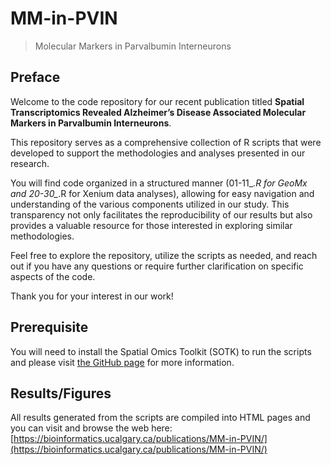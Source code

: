 # MM-in-PVIN
> Molecular Markers in Parvalbumin Interneurons

## Preface
Welcome to the code repository for our recent publication titled **Spatial Transcriptomics Revealed Alzheimer’s Disease Associated Molecular Markers in Parvalbumin Interneurons**. 

This repository serves as a comprehensive collection of R scripts that were developed to support the methodologies and analyses presented in our research.

You will find code organized in a structured manner (01-11_*.R for GeoMx and 20-30_*.R for Xenium data analyses), allowing for easy navigation and understanding of the various components utilized in our study. This transparency not only facilitates the reproducibility of our results but also provides a valuable resource for those interested in exploring similar methodologies.

Feel free to explore the repository, utilize the scripts as needed, and reach out if you have any questions or require further clarification on specific aspects of the code.

Thank you for your interest in our work!

## Prerequisite
You will need to install the Spatial Omics Toolkit (SOTK) to run the scripts and please visit [the GitHub page](https://github.com/UC-ASOC/SOTK) for more information.

## Results/Figures
All results generated from the scripts are compiled into HTML pages and you can visit and browse the web here: ​​[https://bioinformatics.ucalgary.ca/publications/MM-in-PVIN/](https://bioinformatics.ucalgary.ca/publications/MM-in-PVIN/)
